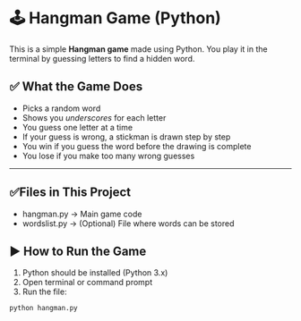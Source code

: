 # 🕹️ Hangman Game (Python)

This is a simple **Hangman game** made using Python. You play it in the terminal by guessing letters to find a hidden word.


## ✅ What the Game Does

- Picks a random word
- Shows you _underscores_ for each letter
- You guess one letter at a time
- If your guess is wrong, a stickman is drawn step by step
- You win if you guess the word before the drawing is complete
- You lose if you make too many wrong guesses

---

## ✅Files in This Project
- hangman.py → Main game code
- wordslist.py → (Optional) File where words can be stored

## ▶️ How to Run the Game

1. Python should be installed (Python 3.x)
2. Open terminal or command prompt
3. Run the file:

```bash
python hangman.py
